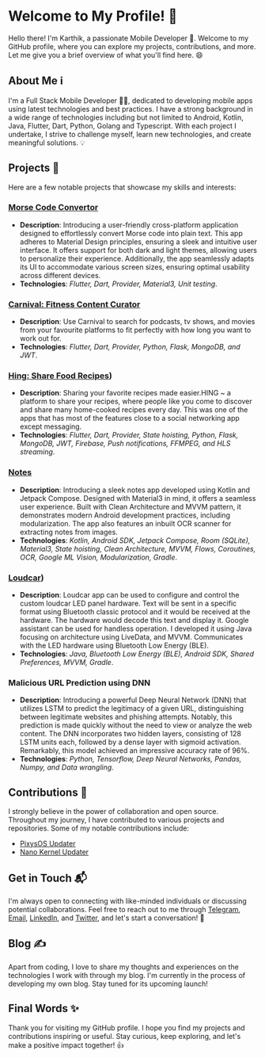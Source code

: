 # Welcome to My Profile! 👋

Hello there! I'm Karthik, a passionate Mobile Developer 🚀. Welcome to my GitHub profile, where you can explore my projects, contributions, and more. Let me give you a brief overview of what you'll find here. 😄

## About Me ℹ️

I'm a Full Stack Mobile Developer 👨‍💻, dedicated to developing mobile apps using latest technologies and best practices. I have a strong background in a wide range of technologies including but not limited to Android, Kotlin, Java, Flutter, Dart, Python, Golang and Typescript. With each project I undertake, I strive to challenge myself, learn new technologies, and create meaningful solutions. 💡

## Projects 📂

Here are a few notable projects that showcase my skills and interests:

### [Morse Code Convertor](https://github.com/AxelBlaz3/MorseCodeConvertor)

- **Description**: Introducing a user-friendly cross-platform application designed to effortlessly convert Morse code into plain text. This app adheres to Material Design principles, ensuring a sleek and intuitive user interface. It offers support for both dark and light themes, allowing users to personalize their experience. Additionally, the app seamlessly adapts its UI to accommodate various screen sizes, ensuring optimal usability across different devices.
- **Technologies**: _Flutter, Dart, Provider, Material3, Unit testing_.

### [Carnival: Fitness Content Curator](https://play.google.com/store/apps/details?id=app.carnival)

- **Description**: Use Carnival to search for podcasts, tv shows, and movies from your favourite platforms to fit perfectly with how long you want to work out for.
- **Technologies**: _Flutter, Dart, Provider, Python, Flask, MongoDB, and JWT_.

### [Hing: Share Food Recipes](https://play.google.com/store/apps/details?id=com.hing))

- **Description**: Sharing your favorite recipes made easier.HING ~ a platform to share your recipes, where people
like you come to discover and share many home-cooked recipes every day. This was one of the apps that has most of the features close to a social networking app except messaging. 
- **Technologies**: _Flutter, Dart, Provider, State hoisting, Python, Flask, MongoDB, JWT, Firebase, Push notifications, FFMPEG, and HLS streaming_.

### [Notes](https://github.com/AxelBlaz3/Notes)

- **Description**: Introducing a sleek notes app developed using Kotlin and Jetpack Compose. Designed with Material3 in mind, it offers a seamless user experience. Built with Clean Architecture and MVVM pattern, it demonstrates modern Android development practices, including modularization. The app also features an inbuilt OCR scanner for extracting notes from images.
- **Technologies**: _Kotlin, Android SDK, Jetpack Compose, Room (SQLite), Material3, State hoisting, Clean Architecture, MVVM, Flows, Coroutines, OCR, Google ML Vision, Modularization, Gradle_.

### [Loudcar](https://play.google.com/store/apps/details?id=com.loudcar))

- **Description**: Loudcar app can be used to configure and control the custom loudcar LED panel hardware. Text will be sent in a specific format using Bluetooth classic protocol and it would be received at the hardware. The hardware would decode this text and display it. Google assistant can be used for handless operation. I developed it using Java focusing on architecture using LiveData, and MVVM. Communicates with the LED hardware using Bluetooth Low Energy (BLE).
- **Technologies**: _Java, Bluetooth Low Energy (BLE), Android SDK, Shared Preferences, MVVM, Gradle_.

### Malicious URL Prediction using DNN

- **Description**: Introducing a powerful Deep Neural Network (DNN) that utilizes LSTM to predict the legitimacy of a given URL, distinguishing between legitimate websites and phishing attempts. Notably, this prediction is made quickly without the need to view or analyze the web content. The DNN incorporates two hidden layers, consisting of 128 LSTM units each, followed by a dense layer with sigmoid activation. Remarkably, this model achieved an impressive accuracy rate of 96%.
- **Technologies**: _Python, Tensorflow, Deep Neural Networks, Pandas, Numpy, and Data wrangling_.

## Contributions 🤝

I strongly believe in the power of collaboration and open source. Throughout my journey, I have contributed to various projects and repositories. Some of my notable contributions include:

- [PixysOS Updater](https://github.com/PixysOS/packages_apps_PixysUpdater)
- [Nano Kernel Updater](https://github.com/nano-kernel-project)

## Get in Touch 📬

I'm always open to connecting with like-minded individuals or discussing potential collaborations. Feel free to reach out to me through [Telegram](https://t.me/AxelBlaz3), [Email](mailto:karthikgaddam4@gmail.com), [LinkedIn](https://www.linkedin.com/in/karthikgaddam4), and [Twitter](https://twitter.com/AxelBlaz3), and let's start a conversation! 📩

## Blog ✍️

Apart from coding, I love to share my thoughts and experiences on the technologies I work with through my blog. I'm currently in the process of developing my own blog. Stay tuned for its upcoming launch!

## Final Words ✨

Thank you for visiting my GitHub profile. I hope you find my projects and contributions inspiring or useful. Stay curious, keep exploring, and let's make a positive impact together! 👍

<!--
**AxelBlaz3/AxelBlaz3** is a ✨ _special_ ✨ repository because its `README.md` (this file) appears on your GitHub profile.

Here are some ideas to get you started:

- 🔭 I’m currently working on ...
- 🌱 I’m currently learning ...
- 👯 I’m looking to collaborate on ...
- 🤔 I’m looking for help with ...
- 💬 Ask me about ...
- 📫 How to reach me: ...
- 😄 Pronouns: ...
- ⚡ Fun fact: ...
-->
